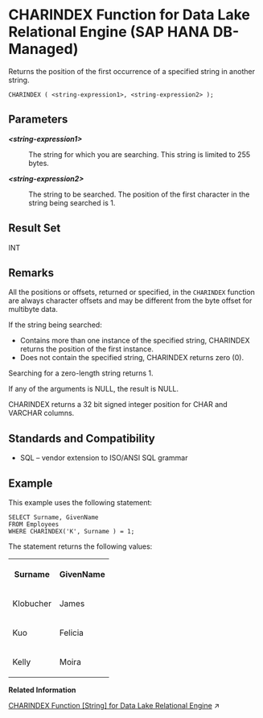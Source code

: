 <!-- loioae499513aa0346978ca7d3c6f34656da -->

# CHARINDEX Function for Data Lake Relational Engine \(SAP HANA DB-Managed\)

Returns the position of the first occurrence of a specified string in another string.



```
CHARINDEX ( <string-expression1>, <string-expression2> );
```



<a name="loioae499513aa0346978ca7d3c6f34656da__section_gjm_fsl_srb"/>

## Parameters


<dl>
<dt><b>

*<string-expression1\>*

</b></dt>
<dd>

The string for which you are searching. This string is limited to 255 bytes.



</dd><dt><b>

*<string-expression2\>*

</b></dt>
<dd>

The string to be searched. The position of the first character in the string being searched is 1.



</dd>
</dl>



<a name="loioae499513aa0346978ca7d3c6f34656da__section_cdy_fsl_srb"/>

## Result Set

INT



<a name="loioae499513aa0346978ca7d3c6f34656da__section_rkp_gsl_srb"/>

## Remarks

All the positions or offsets, returned or specified, in the `CHARINDEX` function are always character offsets and may be different from the byte offset for multibyte data.

If the string being searched:

-   Contains more than one instance of the specified string, CHARINDEX returns the position of the first instance.
-   Does not contain the specified string, CHARINDEX returns zero \(0\).

Searching for a zero-length string returns 1.

If any of the arguments is NULL, the result is NULL.

CHARINDEX returns a 32 bit signed integer position for CHAR and VARCHAR columns.



<a name="loioae499513aa0346978ca7d3c6f34656da__section_r5k_hsl_srb"/>

## Standards and Compatibility

-   SQL – vendor extension to ISO/ANSI SQL grammar



<a name="loioae499513aa0346978ca7d3c6f34656da__section_k1c_3sl_srb"/>

## Example

This example uses the following statement:

```
SELECT Surname, GivenName
FROM Employees
WHERE CHARINDEX('K', Surname ) = 1;
```

The statement returns the following values:


<table>
<tr>
<th valign="top" rowspan="1">

Surname

</th>
<th valign="top" rowspan="1">

GivenName

</th>
</tr>
<tr>
<td valign="top" rowspan="1">

Klobucher

</td>
<td valign="top" rowspan="1">

James

</td>
</tr>
<tr>
<td valign="top" rowspan="1">

Kuo

</td>
<td valign="top" rowspan="1">

Felicia

</td>
</tr>
<tr>
<td valign="top" rowspan="1">

Kelly

</td>
<td valign="top" rowspan="1">

Moira

</td>
</tr>
</table>

**Related Information**  


[CHARINDEX Function \[String\] for Data Lake Relational Engine](https://help.sap.com/viewer/19b3964099384f178ad08f2d348232a9/2024_1_QRC/en-US/a53cde2984f210158cbd968731b1879c.html "Returns the position of the first occurrence of a specified string in another string.") :arrow_upper_right:

